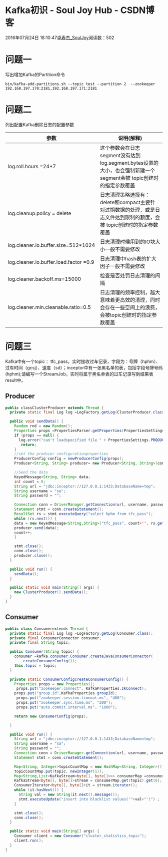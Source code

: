 # Kafka初识 - Soul Joy Hub - CSDN博客

2016年07月24日 18:10:47[卓寿杰_SoulJoy](https://me.csdn.net/u011239443)阅读数：502


# 问题一

> 
写出增加Kafka的Partition命令

`bin/kafka-add-partitions.sh --topic test --partition 2  --zookeeper  192.168.197.170:2181,192.168.197.171:2181`
# 问题二

> 
列出配置Kafka删除日志的配置参数

|参数|说明(解释)|
|----|----|
|log.roll.hours =24*7|这个参数会在日志segment没有达到log.segment.bytes设置的大小，也会强制新建一个segment会被 topic创建时的指定参数覆盖|
|log.cleanup.policy = delete|日志清理策略选择有：delete和compact主要针对过期数据的处理，或是日志文件达到限制的额度，会被 topic创建时的指定参数覆盖|
|log.cleaner.io.buffer.size=512*1024|日志清理时候用到的IO块大小一般不需要修改|
|log.cleaner.io.buffer.load.factor =0.9|日志清理中hash表的扩大因子一般不需要修改|
|log.cleaner.backoff.ms=15000|检查是否处罚日志清理的间隔|
|log.cleaner.min.cleanable.ratio=0.5|日志清理的频率控制，越大意味着更高效的清理，同时会存在一些空间上的浪费，会被topic创建时的指定参数覆盖|

# 问题三

> 
Kafka中有一个topic： tfc_pass，实时接收过车记录，字段为：号牌（hphm）、过车时间（gcsj）、速度（sd）；inceptor中有一张黑名单的表，包括字段号牌号码(hphm);请编写一个StreamJob，实时将属于黑名单表的过车记录写到结果表result中。

## Producer

```java
public classClusterProducer extends Thread {
  private static final Log log =LogFactory.getLog(ClusterProducer.class);

  public void sendData() {
    Random rnd = new Random();
    Properties props =PropertiesParser.getProperties(PropertiesSettings.PRODUCER_FILE_NAME);
    if (props == null) {
      log.error("can't loadspecified file " + PropertiesSettings.PRODUCER_FILE_NAME);
       return;
    }
    //set the producer configurationproperties
    ProducerConfig config = newProducerConfig(props);
    Producer<String, String> producer= new Producer<String, String>(config);

    //Send the data
    KeyedMessage<String, String> data;
    int count = 0;
    String url = "jdbc:inceptor://127.0.0.1:1433;DatabaseName=tmp";  
    String username = "sa";  
    String password = "";  

    Connection conn = DriverManager.getConnection(url, username, password);  
    Statement stmt = conn.createStatement();  
    ResultSet rs = stmt.executeQuery("select hphm from tfc_pass");  
    while (rs.next()) {  
    data = new KeyedMessage<String,String>("tfc_pass", count+'', rs.getString("hphm") );
    producer.send(data);
    count++;
    } 

    stmt.close();  
    conn.close();  
    producer.close();
  }

  public void run() {
    sendData();
  }

  public static void main(String[] args) {
    new ClusterProducer().sendData();
  }
}
```

## Consumer

```java
public class Consumerextends Thread {
  private static final Log log =LogFactory.getLog(Consumer.class);
  private final ConsumerConnector consumer;
  private final String topic;

  public Consumer(String topic) {
    consumer =kafka.consumer.Consumer.createJavaConsumerConnector(
        createConsumerConfig());
    this.topic = topic;
  }

  private static ConsumerConfigcreateConsumerConfig() {
    Properties props = new Properties();
     props.put("zookeeper.connect", KafkaProperties.zkConnect);
    props.put("group.id",KafkaProperties.groupId);
     props.put("zookeeper.session.timeout.ms", "400");
     props.put("zookeeper.sync.time.ms", "200");
     props.put("auto.commit.interval.ms", "1000");

    return new ConsumerConfig(props);

  }

  public void run() {
    String url = "jdbc:inceptor://127.0.0.1:1433;DatabaseName=tmp";  
    String username = "sa";  
    String password = ""; 
    Connection conn = DriverManager.getConnection(url, username, password);  
    Statement stmt = conn.createStatement();  

    Map<String, Integer>topicCountMap = new HashMap<String, Integer>();
    topicCountMap.put(topic, newInteger(1));
    Map<String,List<KafkaStream<byte[], byte[]>>> consumerMap =consumer.createMessageStreams(topicCountMap);
    KafkaStream<byte[], byte[]>stream = consumerMap.get(topic).get(0);
    ConsumerIterator<byte[], byte[]>it = stream.iterator();
    while (it.hasNext()) {
      String val = new String(it.next().message());
      stmt.executeUpdate("insert into blacklist values('"+val+"')") ;
    }

    stmt.close();  
    conn.close();  
  }

  public static void main(String[] args) {
    Consumer client = new Consumer("cluster_statistics_topic");
    client.run();
  }
}
```

